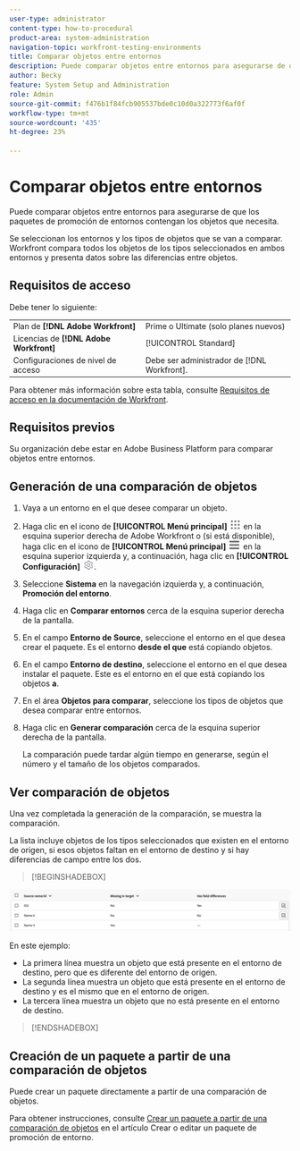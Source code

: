 ```yaml
---
user-type: administrator
content-type: how-to-procedural
product-area: system-administration
navigation-topic: workfront-testing-environments
title: Comparar objetos entre entornos
description: Puede comparar objetos entre entornos para asegurarse de que los paquetes de promoción de entornos contengan los objetos que necesita.
author: Becky
feature: System Setup and Administration
role: Admin
source-git-commit: f476b1f84fcb905537bde0c10d0a322773f6af0f
workflow-type: tm+mt
source-wordcount: '435'
ht-degree: 23%

---
```


# Comparar objetos entre entornos

Puede comparar objetos entre entornos para asegurarse de que los paquetes de promoción de entornos contengan los objetos que necesita.

Se seleccionan los entornos y los tipos de objetos que se van a comparar. Workfront compara todos los objetos de los tipos seleccionados en ambos entornos y presenta datos sobre las diferencias entre objetos.

## Requisitos de acceso

Debe tener lo siguiente:

<table>
  <tr>
   <td>Plan de <strong>[!DNL Adobe Workfront] </strong>
   </td>
   <td> Prime o Ultimate (solo planes nuevos)
   </td>
  </tr>
  <tr>
   <td>Licencias de <strong>[!DNL Adobe Workfront] </strong>
   </td>
   <td> [!UICONTROL Standard]
   </td>
  </tr>
   <tr>
   <td>Configuraciones de nivel de acceso
   </td>
   <td>Debe ser administrador de [!DNL Workfront].
   </td>
  </tr>
</table>

Para obtener más información sobre esta tabla, consulte [Requisitos de acceso en la documentación de Workfront](/help/quicksilver/administration-and-setup/add-users/access-levels-and-object-permissions/access-level-requirements-in-documentation.md).

## Requisitos previos

Su organización debe estar en Adobe Business Platform para comparar objetos entre entornos.

## Generación de una comparación de objetos

1. Vaya a un entorno en el que desee comparar un objeto.
1. Haga clic en el icono de **[!UICONTROL Menú principal]** ![Menú principal](/help/_includes/assets/main-menu-icon.png) en la esquina superior derecha de Adobe Workfront o (si está disponible), haga clic en el icono de **[!UICONTROL Menú principal]** ![Menú principal](/help/_includes/assets/main-menu-icon-left-nav.png) en la esquina superior izquierda y, a continuación, haga clic en **[!UICONTROL Configuración]** ![Icono de configuración](/help/_includes/assets/gear-icon-setup.png).
1. Seleccione **Sistema** en la navegación izquierda y, a continuación, **Promoción del entorno**.
1. Haga clic en **Comparar entornos** cerca de la esquina superior derecha de la pantalla.
1. En el campo **Entorno de Source**, seleccione el entorno en el que desea crear el paquete. Es el entorno **desde el que** está copiando objetos.
1. En el campo **Entorno de destino**, seleccione el entorno en el que desea instalar el paquete. Este es el entorno en el que está copiando los objetos **a**.
1. En el área **Objetos para comparar**, seleccione los tipos de objetos que desea comparar entre entornos.
1. Haga clic en **Generar comparación** cerca de la esquina superior derecha de la pantalla.

   La comparación puede tardar algún tiempo en generarse, según el número y el tamaño de los objetos comparados.

## Ver comparación de objetos

Una vez completada la generación de la comparación, se muestra la comparación.

La lista incluye objetos de los tipos seleccionados que existen en el entorno de origen, si esos objetos faltan en el entorno de destino y si hay diferencias de campo entre los dos.

>[!BEGINSHADEBOX]

![Ejemplo de comparación](assets/environment-promotion-comparison.png)

En este ejemplo:

* La primera línea muestra un objeto que está presente en el entorno de destino, pero que es diferente del entorno de origen.
* La segunda línea muestra un objeto que está presente en el entorno de destino y es el mismo que en el entorno de origen.
* La tercera línea muestra un objeto que no está presente en el entorno de destino.

>[!ENDSHADEBOX]

## Creación de un paquete a partir de una comparación de objetos

Puede crear un paquete directamente a partir de una comparación de objetos.

Para obtener instrucciones, consulte [Crear un paquete a partir de una comparación de objetos](/help/quicksilver/administration-and-setup/set-up-workfront/workfront-testing-environments/environment-promotion-create-package.md#create-a-package-from-an-object-comparison) en el artículo Crear o editar un paquete de promoción de entorno.
